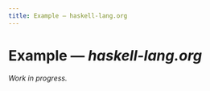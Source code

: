 ```yaml
---
title: Example — haskell-lang.org
---
```



Example — _haskell-lang.org_
============================

_Work in progress._
